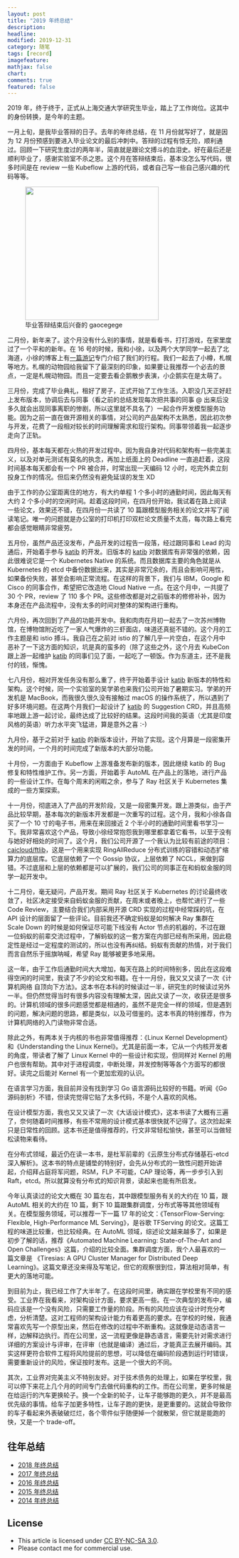 ```yaml
---
layout: post
title: "2019 年终总结"
description:
headline:
modified: 2019-12-31
category: 随笔
tags: [record]
imagefeature:
mathjax: false
chart:
comments: true
featured: false
---
```


2019 年，终于终于，正式从上海交通大学研究生毕业，踏上了工作岗位。这其中的身份转换，是今年的主题。

一月上旬，是我毕业答辩的日子。去年的年终总结，在 11 月份就写好了，就是因为 12 月份预感到要进入毕业论文的最后冲刺中。答辩的过程有惊无险，顺利通过。回顾一下研究生度过的两年半，简直就是跟论文搏斗的血泪史。好在最后还是顺利毕业了，感谢实验室不杀之恩。这个月在答辩结束后，基本没怎么写代码，很多时间是在 review 一些 Kubeflow 上游的代码，或者自己写一些自己感兴趣的代码等等。

<figure>
	<img src="{{ site.url }}/images/2019-newyear/1.jpg" height="300" width="300">
    <figcaption>毕业答辩结束后兴奋的 gaocegege</figcaption>
</figure>

二月份，新年来了。这个月没有什么别的事情，就是看看书，打打游戏，在家里度过了一个平和的新年。在 16 号的时候，我和小徐，以及两个大学同学一起去了北海道，小徐的博客上有[一篇游记](http://blog.xuruowei.com/%e5%b0%8f%e9%ab%98%e5%b0%8f%e5%be%90%e9%98%bf%e5%ad%a6%e9%98%bf%e5%88%81%e7%9a%84%e5%8c%97%e6%b5%b7%e9%81%93%e6%b8%b8%e8%ae%b0.html)专门介绍了我们的行程。我们一起去了小樽，札幌等地方。札幌的动物园给我留下了最深刻的印象，如果要让我推荐一个必去的景点，一定是札幌动物园。而且一定要去看企鹅散步表演，小企鹅实在是太萌了。

三月份，完成了毕业典礼，租好了房子，正式开始了工作生活。入职没几天正好赶上发布版本，协调后去与同事（看之前的总结发现每次把共事的同事 @ 出来后没多久就会出现同事离职的惨剧，所以这里就不具名了）一起合作开发模型服务功能。因为之前一直在做开源相关的事情，对公司的产品架构不太熟悉，因此初次参与开发，花费了一段相对较长的时间理解需求和现行架构。同事带领着我一起逐步走向了正轨。

四月份，基本每天都在火热的开发过程中。因为我自身对代码和架构有一些完美主义，以及对单元测试有莫名的执念，再加上纸面上的 Deadline 一直追赶着，这段时间基本每天都会有一个 PR 被合并，时常出现一天编码 12 小时，吃完外卖立刻投身工作的情况。但后来仍然没有避免延误的发生 XD

由于工作的办公室距离住的地方，有大约单程 1 个多小时的通勤时间，因此每天有大约 2 个多小时的空闲时间。趁着这段时间，在四月份开始，我试着在路上阅读一些论文，效果还不错，在四月份一共读了 10 篇跟模型服务相关的论文并写了阅读笔记。唯一的问题就是办公室的打印机打印双栏论文质量不太高，每次路上看完都会感觉眼睛非常疲劳。

五月份，虽然产品还没发布，产品开发的过程告一段落，经过跟同事和 Lead 的沟通后，开始着手参与 [katib][] 的开发。旧版本的 [katib][] 对数据库有非常强的依赖，因此很难说它是一个 Kubernetes Native 的系统。而且数据库主要的角色就是从 Kubernetes 的 etcd 中备份数据出来，其实是非常冗余的，而且会影响可用性，如果备份失败，甚至会影响正常流程。在这样的背景下，我们与 IBM，Google 和 Cisco 的同事合作，希望把它改造地 Cloud Native 一点。在这个月中，一共提了 30 个 PR，review 了 110 多个 PR。这些修改都是对之前版本的修修补补，因为本身还在产品流程中，没有太多的时间对整体的架构进行重构。

六月份，再次回到了产品的功能开发中。我和肉肉在月初一起去了一次苏州博物馆，在博物馆附近吃了一家人气爆炸的三虾面店，味道还真挺不错的。这个月的工作主题是和 istio 搏斗。我自己在之前对 istio 的了解几乎一片空白，在这个月中恶补了一下这方面的知识，坑是真的蛮多的（除了这些之外，这个月去 KubeCon 跟上游一起维护 [katib][] 的同事们见了面，一起吃了一顿饭。作为东道主，还不是我付的钱，惭愧。

七八月份，相对开发任务没有那么重了，终于开始着手设计 [katib][] 新版本的特性和架构。这个时候，同一个实验室的吴学弟也来我们公司开始了暑期实习。学弟的开发机是 MacBook，而我很久很久没有接触过 macOS 的操作系统了，所以遇到了好多环境问题。在这两个月我们一起设计了 [katib][] 的 Suggestion CRD，并且高频率地跟上游一起讨论，最终达成了比较好的结果。这段时间我的英语（尤其是印度风格的英语）听力水平突飞猛进，算是意外之喜 :-)

九月份，基于之前对于 [katib][] 的新版本设计，开始了实现。这个月算是一段密集开发的时间，一个月的时间完成了新版本的大部分功能。

十月份，一方面由于 Kubeflow 上游准备发布新的版本，因此继续 katib 的 Bug 修复和特性维护工作。另一方面，开始着手 AutoML 在产品上的落地，进行产品的一些设计工作。在每个周末的闲暇之余，参与了 Ray 社区关于 Kubernetes 集成的一些方案探索。

十一月份，彻底进入了产品的开发阶段，又是一段密集开发。跟上游类似，由于产品比较早期，基本每次的新版本开发都是一次重写的过程。这个月，我和小徐各自买了一个 10 寸的电子书，用来在来回接近 2 个半小时的通勤时间里看书学习一下。我非常喜欢这个产品，导致小徐经常抱怨我到哪里都拿着它看书，以至于没有与她好好相处的时间了。这个月，我们公司开源了一个我认为比较有前途的项目：[caicloud/ftlib](https://github.com/caicloud/ftlib/)，这是一个用来实现 RingAllReduce 分布式训练的容错和动态扩缩算力的底层库。它底层依赖了一个 Gossip 协议，上层依赖了 NCCL，来做到容错。不过底层和上层的依赖都是可以扩展的，我们公司的同事正在和蚂蚁金服的同学一起开发中。

十二月份，毫无疑问，产品开发。期间 Ray 社区关于 Kubernetes 的讨论最终收敛了，社区决定接受来自蚂蚁金服的贡献，在周末或者晚上，也帮忙进行了一些 Code Review，主要结合我们内部采用开源 CRD 实现的过程中经常踩的坑，在 API 设计的层面留了一些评论。目前我还不确定蚂蚁是如何解决 Ray 集群在 Scale Down 的时候是如何保证尽可能下线没有 Actor 节点的机器的，不过在跟一位蚂蚁的前辈交流过程中，了解蚂蚁的这一套方案在内部已经有所采用，因此稳定性是经过一定程度的测试的，所以也没有再纠结。蚂蚁有贡献的热情，对于我们而言自然乐于摇旗呐喊，希望 Ray 能够被更多地采用。

这一年，由于工作后通勤时间大大增加，每天在路上的时间特别多，因此在这段难得空闲的时间里，我读了不少的论文和书籍。在十一月份，我又又又读了一次《计算机网络 自顶向下方法》。这本书在本科的时候读过一半，研究生的时候读过另外一半。但仍然觉得当时有很多内容没有理解太深，因此又读了一次，收获还是很多的。计算机领域的很多问题感觉都是相通的，虽然不是完全一样的领域，但是遇到的问题，解决问题的思路，都是类似，以及可借鉴的。这本书真的特别推荐，作为计算机网络的入门读物非常合适。

除此之外，有两本关于内核的书也非常值得推荐：《Linux Kernel Development》和《Understanding the Linux Kernel》。尤其是前面一本，它从一个内核开发者的角度，带读者了解了 Linux Kernel 中的一些设计和实现，但同样对 Kernel 的用户也很有帮助。其中对于进程调度，中断处理，并发控制等等各个方面写的都很好。读完之后能对 Kernel 有一个更加宏观的认识。

在语言学习方面，我目前并没有找到学习 Go 语言源码比较好的书籍。听闻《Go 源码剖析》不错，但读完觉得它贴了太多代码，不是个人喜欢的风格。

在设计模型方面，我也又又又读了一次《大话设计模式》，这本书读了大概有三遍了，奈何随着时间推移，有些不常用的设计模式基本很快就不记得了。这次捡起来只是日常性的回顾。这本书还是值得推荐的，行文非常轻松愉快，甚至可以当做轻松读物来看待。

在分布式领域，最近仍在读一本书，是杜军前辈的《云原生分布式存储基石-etcd 深入解析》。这本书的特点是铺垫的特别好，会先从分布式的一致性问题开始讲起，介绍拜占庭将军问题，RSM，FLP 不可能，CAP 理论等，再一步步引入到 Raft，etcd。所以就算没有分布式的知识背景，读起来也能有所启发。

今年认真读过的论文大概在 30 篇左右，其中跟模型服务有关的大约在 10 篇，跟 AutoML 相关的大约在 10 篇，剩下 10 篇跟集群调度，分布式等等其他领域有关。在模型服务领域，可以推荐一下一篇 17 年的论文：《TensorFlow-Serving: Flexible, High-Performance ML Serving》，是谷歌 TFServing 的论文。这篇工程的味道比较重，也比较经典。在 AutoML 领域，综述论文越来越多了，如果是初步了解的话，推荐《Automated Machine Learning: State-of-The-Art and Open Challenges》这篇，介绍的比较全面。集群调度方面，我个人最喜欢的一篇文章是 《Tiresias: A GPU Cluster Manager for Distributed Deep Learning》。这篇文章还没来得及写笔记，但它的观察很到位，算法相对简单，有更大的落地可能。

到目前为止，我已经工作了大半年了。在这段时间里，确实跟在学校里有不同的感受。工业界在我看来，对架构设计方面，要求更高一些。在一次典型的发布中，编码应该是一个没有风险，只需要工作量的阶段。所有的风险应该在设计时充分考虑，分析清楚。这对工程师的架构设计能力有着更高的要求。在学校的时候，我通常喜欢先写一个原型出来，然后在修改的过程中不断重构。这就像是动态语言一样，边解释边执行。而在公司里，这一流程更像是静态语言，需要先针对需求进行详细的方案设计与评审，在评审（也就是编译）通过后，才能真正去展开编码。其实这样更符合软件工程将风险提前的思想，可以降低在编码阶段遇到运行时错误，需要重新设计的风险，保证按时发布。这是一个很大的不同。

其次，工业界对完美主义不特别友好。对于技术债务的处理上，如果在学校里，我可以停下来花上几个月的时间专门去做代码重构的工作。而在公司里，更多时候是在给运行的汽车更换轮子。换一个全新的轮子，让车子能够跑的更久，并不是最高优先级的事情。给车子加更多特性，让车子跑的更快，是更重要的。这就会导致你的车子看起来外表破破烂烂，各个零件似乎随便掉一个就散架，但它就是能跑的快，又是一个 trade-off。

## 往年总结

- [2018 年终总结](http://gaocegege.com/Blog/%E9%9A%8F%E7%AC%94/newyear2018)
- [2017 年终总结](http://gaocegege.com/Blog/%E9%9A%8F%E7%AC%94/newyear2017)
- [2016 年终总结](http://gaocegege.com/Blog/%E9%9A%8F%E7%AC%94/newyear2016)
- [2015 年终总结](http://gaocegege.com/Blog/%E9%9A%8F%E7%AC%94/newyear2015)
- [2014 年终总结](http://gaocegege.com/Blog/%E9%9A%8F%E7%AC%94/record)

[Kubeflow]: https://github.com/kubeflow
[才云科技]: https://caicloud.io
[katib]: https://github.com/kubeflow/katib
[tf-operator]: https://github.com/kubeflow/tf-operator
[caicloud/ciao]: https://github.com/caicloud/ciao

## License

- This article is licensed under [CC BY-NC-SA 3.0](https://creativecommons.org/licenses/by-nc-sa/3.0/).
- Please contact me for commercial use.
